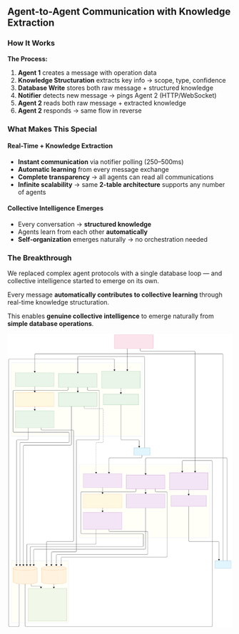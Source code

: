 ##  Agent-to-Agent Communication with Knowledge Extraction


### How It Works

**The Process:**

1. **Agent 1** creates a message with operation data
2. **Knowledge Structuration** extracts key info → scope, type, confidence
3. **Database Write** stores both raw message + structured knowledge
4. **Notifier** detects new message → pings Agent 2 (HTTP/WebSocket)
5. **Agent 2** reads both raw message + extracted knowledge
6. **Agent 2** responds → same flow in reverse



### What Makes This Special

#### Real-Time + Knowledge Extraction

*  **Instant communication** via notifier polling (250–500ms)
*  **Automatic learning** from every message exchange
*  **Complete transparency** → all agents can read all communications
*  **Infinite scalability** → same **2-table architecture** supports any number of agents

#### Collective Intelligence Emerges

*  Every conversation → **structured knowledge**
*  Agents learn from each other **automatically**
*  **Self-organization** emerges naturally → no orchestration needed



### The Breakthrough

We replaced complex agent protocols with a single database loop — and collective intelligence started to emerge on its own.

Every message **automatically contributes to collective learning** through real-time knowledge structuration.

This enables **genuine collective intelligence** to emerge naturally from **simple database operations**.


![Architecture](agent-agent-telemetry.svg)